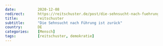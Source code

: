 ```yaml
---
date:          2020-12-08
redirect:      https://reitschuster.de/post/die-sehnsucht-nach-fuehrung-ist-zurueck/
title:         reitschuster
subtitle:      "Die Sehnsucht nach Führung ist zurück"
country:       DE
categories:    [Mensch]
tags:          [reitschuster, demokratie]
---
```

